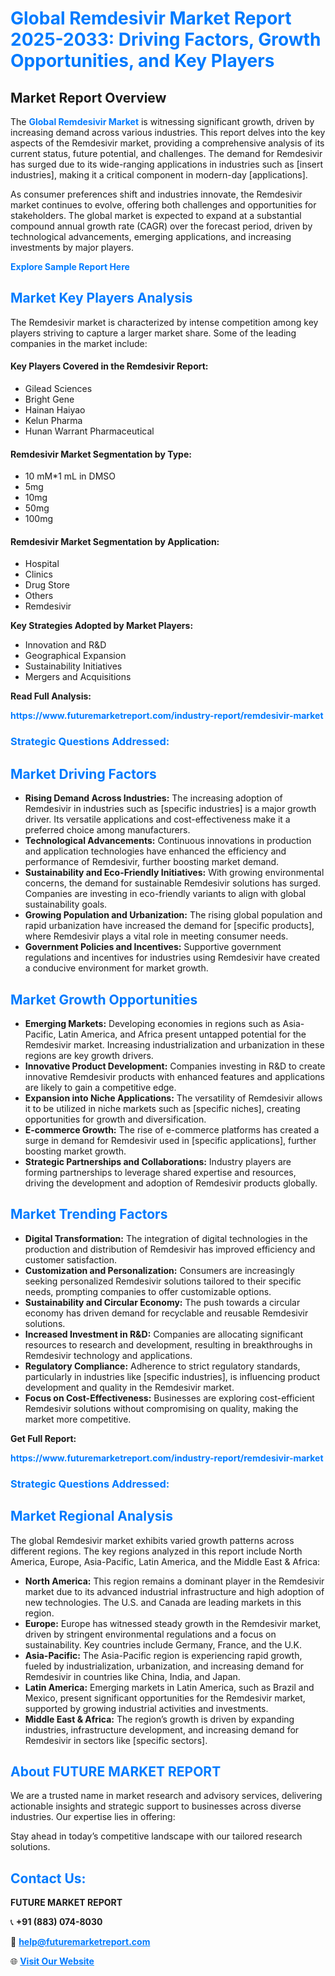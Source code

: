 <h1 style="color: #007BFF;">Global Remdesivir Market Report 2025-2033: Driving Factors, Growth Opportunities, and Key Players</h1>

<section id="overview">
<h2>Market Report Overview</h2>
<p>The <a href="https://www.futuremarketreport.com/industry-report/remdesivir-market" style="color: #007BFF; text-decoration: none;"><strong>Global Remdesivir Market</strong></a> is witnessing significant growth, driven by increasing demand across various industries. This report delves into the key aspects of the Remdesivir market, providing a comprehensive analysis of its current status, future potential, and challenges. The demand for Remdesivir has surged due to its wide-ranging applications in industries such as [insert industries], making it a critical component in modern-day [applications].</p>
<p>As consumer preferences shift and industries innovate, the Remdesivir market continues to evolve, offering both challenges and opportunities for stakeholders. The global market is expected to expand at a substantial compound annual growth rate (CAGR) over the forecast period, driven by technological advancements, emerging applications, and increasing investments by major players.</p>
</section>

<section id="overview">
<p><a href="https://www.futuremarketreport.com/request-sample/reportId=123947" style="color: #007BFF; text-decoration: none;"><strong>Explore Sample Report Here</strong></a></p>
</section>

<section id="key-players">
<h2 style="color: #007BFF;">Market Key Players Analysis</h2>
<p>The Remdesivir market is characterized by intense competition among key players striving to capture a larger market share. Some of the leading companies in the market include:</p>
<h4>Key Players Covered in the Remdesivir Report:</h4>
<ul><li>Gilead Sciences</li><li>Bright Gene</li><li>Hainan Haiyao</li><li>Kelun Pharma</li><li>Hunan Warrant Pharmaceutical</li></ul>
<h4>Remdesivir Market Segmentation by Type:</h4>
<ul><li>10 mM*1 mL in DMSO</li><li>5mg</li><li>10mg</li><li>50mg</li><li>100mg</li></ul>

<h4>Remdesivir Market Segmentation by Application:</h4>
<ul><li>Hospital</li><li>Clinics</li><li>Drug Store</li><li>Others</li><li>Remdesivir</li></ul>
<p><strong>Key Strategies Adopted by Market Players:</strong></p>
<ul>
<li>Innovation and R&D</li>
<li>Geographical Expansion</li>
<li>Sustainability Initiatives</li>
<li>Mergers and Acquisitions</li>
</ul>
</section>

<section>
<p><strong>Read Full Analysis: </strong></p><a href="https://www.futuremarketreport.com/industry-report/remdesivir-market" style="color: #007BFF; text-decoration: none;"><strong>https://www.futuremarketreport.com/industry-report/remdesivir-market</strong></a>
<h3 style="color: #007BFF;">Strategic Questions Addressed:</h3>
</section>

<section id="driving-factors">
<h2 style="color: #007BFF;">Market Driving Factors</h2>
<ul>
<li><strong>Rising Demand Across Industries:</strong> The increasing adoption of Remdesivir in industries such as [specific industries] is a major growth driver. Its versatile applications and cost-effectiveness make it a preferred choice among manufacturers.</li>
<li><strong>Technological Advancements:</strong> Continuous innovations in production and application technologies have enhanced the efficiency and performance of Remdesivir, further boosting market demand.</li>
<li><strong>Sustainability and Eco-Friendly Initiatives:</strong> With growing environmental concerns, the demand for sustainable Remdesivir solutions has surged. Companies are investing in eco-friendly variants to align with global sustainability goals.</li>
<li><strong>Growing Population and Urbanization:</strong> The rising global population and rapid urbanization have increased the demand for [specific products], where Remdesivir plays a vital role in meeting consumer needs.</li>
<li><strong>Government Policies and Incentives:</strong> Supportive government regulations and incentives for industries using Remdesivir have created a conducive environment for market growth.</li>
</ul>
</section>

<section id="growth-opportunities">
<h2 style="color: #007BFF;">Market Growth Opportunities</h2>
<ul>
<li><strong>Emerging Markets:</strong> Developing economies in regions such as Asia-Pacific, Latin America, and Africa present untapped potential for the Remdesivir market. Increasing industrialization and urbanization in these regions are key growth drivers.</li>
<li><strong>Innovative Product Development:</strong> Companies investing in R&D to create innovative Remdesivir products with enhanced features and applications are likely to gain a competitive edge.</li>
<li><strong>Expansion into Niche Applications:</strong> The versatility of Remdesivir allows it to be utilized in niche markets such as [specific niches], creating opportunities for growth and diversification.</li>
<li><strong>E-commerce Growth:</strong> The rise of e-commerce platforms has created a surge in demand for Remdesivir used in [specific applications], further boosting market growth.</li>
<li><strong>Strategic Partnerships and Collaborations:</strong> Industry players are forming partnerships to leverage shared expertise and resources, driving the development and adoption of Remdesivir products globally.</li>
</ul>
</section>

<section id="trending-factors">
<h2 style="color: #007BFF;">Market Trending Factors</h2>
<ul>
<li><strong>Digital Transformation:</strong> The integration of digital technologies in the production and distribution of Remdesivir has improved efficiency and customer satisfaction.</li>
<li><strong>Customization and Personalization:</strong> Consumers are increasingly seeking personalized Remdesivir solutions tailored to their specific needs, prompting companies to offer customizable options.</li>
<li><strong>Sustainability and Circular Economy:</strong> The push towards a circular economy has driven demand for recyclable and reusable Remdesivir solutions.</li>
<li><strong>Increased Investment in R&D:</strong> Companies are allocating significant resources to research and development, resulting in breakthroughs in Remdesivir technology and applications.</li>
<li><strong>Regulatory Compliance:</strong> Adherence to strict regulatory standards, particularly in industries like [specific industries], is influencing product development and quality in the Remdesivir market.</li>
<li><strong>Focus on Cost-Effectiveness:</strong> Businesses are exploring cost-efficient Remdesivir solutions without compromising on quality, making the market more competitive.</li>
</ul>
</section>

<section>
<p><strong>Get Full Report: </strong></p><a href="https://www.futuremarketreport.com/industry-report/remdesivir-market" style="color: #007BFF; text-decoration: none;"><strong>https://www.futuremarketreport.com/industry-report/remdesivir-market</strong></a>
<h3 style="color: #007BFF;">Strategic Questions Addressed:</h3>
</section>


<section id="regional-analysis">
<h2 style="color: #007BFF;">Market Regional Analysis</h2>
<p>The global Remdesivir market exhibits varied growth patterns across different regions. The key regions analyzed in this report include North America, Europe, Asia-Pacific, Latin America, and the Middle East & Africa:</p>
<ul>
<li><strong>North America:</strong> This region remains a dominant player in the Remdesivir market due to its advanced industrial infrastructure and high adoption of new technologies. The U.S. and Canada are leading markets in this region.</li>
<li><strong>Europe:</strong> Europe has witnessed steady growth in the Remdesivir market, driven by stringent environmental regulations and a focus on sustainability. Key countries include Germany, France, and the U.K.</li>
<li><strong>Asia-Pacific:</strong> The Asia-Pacific region is experiencing rapid growth, fueled by industrialization, urbanization, and increasing demand for Remdesivir in countries like China, India, and Japan.</li>
<li><strong>Latin America:</strong> Emerging markets in Latin America, such as Brazil and Mexico, present significant opportunities for the Remdesivir market, supported by growing industrial activities and investments.</li>
<li><strong>Middle East & Africa:</strong> The region’s growth is driven by expanding industries, infrastructure development, and increasing demand for Remdesivir in sectors like [specific sectors].</li>
</ul>
</section>

<footer>
<h2 style="color: #007BFF;">About FUTURE MARKET REPORT</h2>
<p>We are a trusted name in market research and advisory services, delivering actionable insights and strategic support to businesses across diverse industries. Our expertise lies in offering:</p>

<p>Stay ahead in today’s competitive landscape with our tailored research solutions.</p>

<h2 style="color: #007BFF;">Contact Us:</h2>
<p><strong>FUTURE MARKET REPORT</strong></p>
<p>📞 <strong>+91 (883) 074-8030</strong></p>
<p>📧 <strong><a href="mailto:help@futuremarketreport.com" style="color: #007BFF;">help@futuremarketreport.com</a></strong></p>
<p>🌐 <strong><a href="https://www.futuremarketreport.com/" style="color: #007BFF;">Visit Our Website</a></strong></p>
</footer>